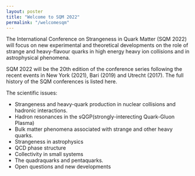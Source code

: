 ```yaml
---
layout: poster
title: "Welcome to SQM 2022"
permalink: "/welcomesqm"
---
```


The International Conference on Strangeness in Quark Matter (SQM 2022) will focus on new experimental and theoretical developments on the role of strange and heavy-flavour quarks in high energy heavy ion collisions and in astrophysical phenomena.

SQM 2022 will be the 20th edition of the conference series following the recent events in New York (2021), Bari (2019) and Utrecht (2017). The full history of the SQM conferences is listed here.

The scientific issues:

* Strangeness and heavy-quark production in nuclear collisions and hadronic interactions.
* Hadron resonances in the sQGP(strongly-interecting Quark-Gluon Plasma)
* Bulk matter phenomena associated with strange and other heavy quarks.
* Strangeness in astrophysics
* QCD phase structure
* Collectivity in small systems
* The quadraquarks and pentaquarks.
* Open questions and new developments